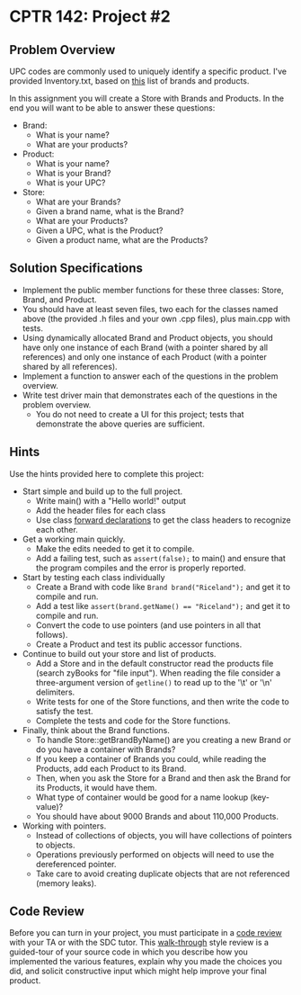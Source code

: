 # CPTR 142: Project #2

## Problem Overview

UPC codes are commonly used to uniquely identify a specific product.
I've provided Inventory.txt, based on [this](https://www.grocery.com/open-grocery-database-project/) list of brands and products.

In this assignment you will create a Store with Brands and Products.
In the end you will want to be able to answer these questions:

* Brand: 
  * What is your name?
  * What are your products?
* Product:
  * What is your name?
  * What is your Brand?
  * What is your UPC?
* Store: 
  * What are your Brands?
  * Given a brand name, what is the Brand?
  * What are your Products?
  * Given a UPC, what is the Product?
  * Given a product name, what are the Products?

## Solution Specifications

* Implement the public member functions for these three classes: Store, Brand, and Product.
* You should have at least seven files, two each for the classes named above (the provided .h files and your own .cpp files), plus main.cpp with tests.
* Using dynamically allocated Brand and Product objects, you should have only one instance of each Brand (with a pointer shared by all references) and only one instance of each Product (with a pointer shared by all references).
* Implement a function to answer each of the questions in the problem overview.
* Write test driver main that demonstrates each of the questions in the problem overview.
  * You do not need to create a UI for this project; tests that demonstrate the above queries are sufficient.

## Hints

Use the hints provided here to complete this project:

* Start simple and build up to the full project.
  * Write main() with a "Hello world!" output
  * Add the header files for each class
  * Use class [forward declarations](https://www.geeksforgeeks.org/what-are-forward-declarations-in-c/) to get the class headers to recognize each other. 
* Get a working main quickly.
  * Make the edits needed to get it to compile.
  * Add a failing test, such as `assert(false);` to main() and ensure that the program compiles and the error is properly reported.
* Start by testing each class individually
  * Create a Brand with code like `Brand brand("Riceland");` and get it to compile and run.
  * Add a test like `assert(brand.getName() == "Riceland");` and get it to compile and run.
  * Convert the code to use pointers (and use pointers in all that follows).
  * Create a Product and test its public accessor functions.
* Continue to build out your store and list of products.
  * Add a Store and in the default constructor read the products file (search zyBooks for "file input").
    When reading the file consider a three-argument version of `getline()` to read up to the '\t' or '\n' delimiters.
  * Write tests for one of the Store functions, and then write the code to satisfy the test.
  * Complete the tests and code for the Store functions.
* Finally, think about the Brand functions.
  * To handle Store::getBrandByName() are you creating a new Brand or do you have a container with Brands?
  * If you keep a container of Brands you could, while reading the Products, add each Product to its Brand.
  * Then, when you ask the Store for a Brand and then ask the Brand for its Products, it would have them.
  * What type of container would be good for a name lookup (key-value)?
  * You should have about 9000 Brands and about 110,000 Products.
* Working with pointers.
  * Instead of collections of objects, you will have collections of pointers to objects.
  * Operations previously performed on objects will need to use the dereferenced pointer.
  * Take care to avoid creating duplicate objects that are not referenced (memory leaks).

## Code Review

Before you can turn in your project, you must participate in a [code review](https://en.wikipedia.org/wiki/Code_review) with your TA or with the SDC tutor.
This [walk-through](https://en.wikipedia.org/wiki/) style review is a guided-tour of your source code in which you describe how you implemented the various features, explain why you made the choices you did, and solicit constructive input which might help improve your final product.
